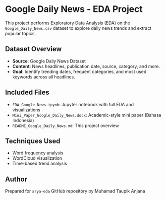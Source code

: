
# Google Daily News - EDA Project

This project performs Exploratory Data Analysis (EDA) on the `Google_Daily_News.csv` dataset to explore daily news trends and extract popular topics.

## Dataset Overview
- **Source**: Google Daily News Dataset
- **Content**: News headlines, publication date, source, category, and more.
- **Goal**: Identify trending dates, frequent categories, and most used keywords across all headlines.

## Included Files
- `EDA_Google_News.ipynb`: Jupyter notebook with full EDA and visualizations
- `Mini_Paper_Google_Daily_News.docx`: Academic-style mini paper (Bahasa Indonesia)
- `README_Google_Daily_News.md`: This project overview

## Techniques Used
- Word frequency analysis
- WordCloud visualization
- Time-based trend analysis

## Author
Prepared for `arya-eda` GitHub repository by Muhamad Taupik Anjana
